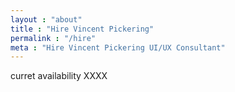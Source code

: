 ```yaml
---
layout : "about"
title : "Hire Vincent Pickering"
permalink : "/hire"
meta : "Hire Vincent Pickering UI/UX Consultant"
---
```


curret availability XXXX
